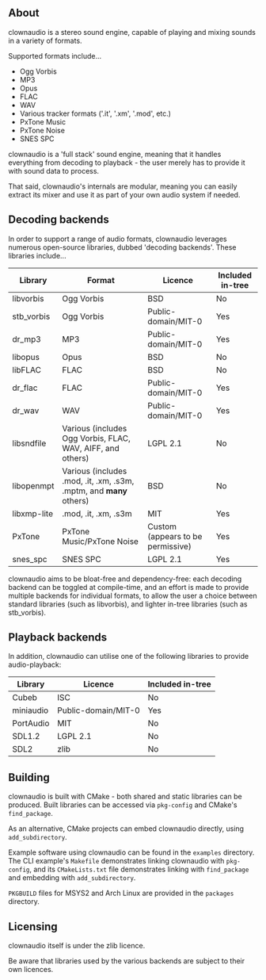 ## About

clownaudio is a stereo sound engine, capable of playing and mixing sounds in a
variety of formats.

Supported formats include...
* Ogg Vorbis
* MP3
* Opus
* FLAC
* WAV
* Various tracker formats ('.it', '.xm', '.mod', etc.)
* PxTone Music
* PxTone Noise
* SNES SPC

clownaudio is a 'full stack' sound engine, meaning that it handles everything
from decoding to playback - the user merely has to provide it with sound data to
process.

That said, clownaudio's internals are modular, meaning you can easily extract
its mixer and use it as part of your own audio system if needed.


## Decoding backends

In order to support a range of audio formats, clownaudio leverages numerous
open-source libraries, dubbed 'decoding backends'. These libraries include...

| Library     | Format     | Licence             | Included in-tree |
|-------------|------------|---------------------|------------------|
| libvorbis   | Ogg Vorbis | BSD                 | No               |
| stb_vorbis  | Ogg Vorbis | Public-domain/MIT-0 | Yes              |
| dr_mp3      | MP3        | Public-domain/MIT-0 | Yes              |
| libopus     | Opus       | BSD                 | No               |
| libFLAC     | FLAC       | BSD                 | No               |
| dr_flac     | FLAC       | Public-domain/MIT-0 | Yes              |
| dr_wav      | WAV        | Public-domain/MIT-0 | Yes              |
| libsndfile  | Various (includes Ogg Vorbis, FLAC, WAV, AIFF, and others) | LGPL 2.1 | No |
| libopenmpt  | Various (includes .mod, .it, .xm, .s3m, .mptm, and **many** others) | BSD | No |
| libxmp-lite | .mod, .it, .xm, .s3m | MIT       | Yes              |
| PxTone      | PxTone Music/PxTone Noise | Custom (appears to be permissive) | Yes |
| snes_spc    | SNES SPC   | LGPL 2.1            | Yes              |

clownaudio aims to be bloat-free and dependency-free: each decoding backend can
be toggled at compile-time, and an effort is made to provide multiple backends
for individual formats, to allow the user a choice between standard libraries
(such as libvorbis), and lighter in-tree libraries (such as stb_vorbis).


## Playback backends

In addition, clownaudio can utilise one of the following libraries to provide
audio-playback:

| Library   | Licence             | Included in-tree |
|-----------|---------------------|------------------|
| Cubeb     | ISC                 | No               |
| miniaudio | Public-domain/MIT-0 | Yes              |
| PortAudio | MIT                 | No               |
| SDL1.2    | LGPL 2.1            | No               |
| SDL2      | zlib                | No               |


## Building

clownaudio is built with CMake - both shared and static libraries can be
produced. Built libraries can be accessed via `pkg-config` and CMake's
`find_package`.

As an alternative, CMake projects can embed clownaudio directly, using
`add_subdirectory`.

Example software using clownaudio can be found in the `examples` directory.
The CLI example's `Makefile` demonstrates linking clownaudio with `pkg-config`,
and its `CMakeLists.txt` file demonstrates linking with `find_package` and
embedding with `add_subdirectory`.

`PKGBUILD` files for MSYS2 and Arch Linux are provided in the `packages`
directory.


## Licensing

clownaudio itself is under the zlib licence.

Be aware that libraries used by the various backends are subject to
their own licences.

